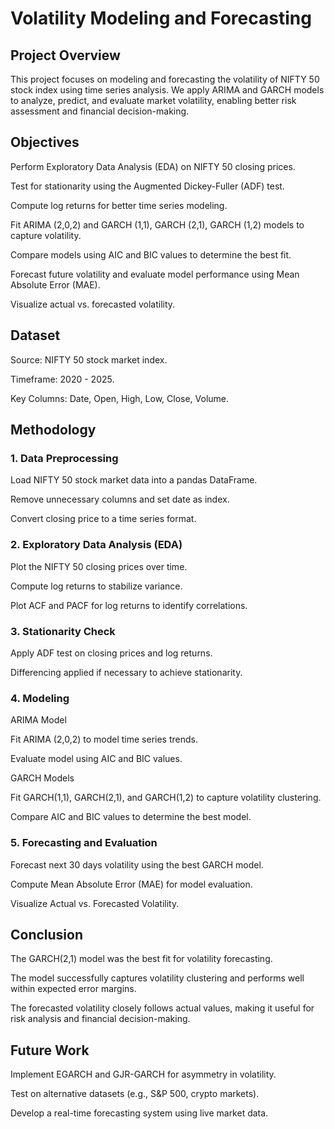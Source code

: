 # Volatility Modeling and Forecasting

## Project Overview

This project focuses on modeling and forecasting the volatility of NIFTY 50 stock index using time series analysis. We apply ARIMA and GARCH models to analyze, predict, and evaluate market volatility, enabling better risk assessment and financial decision-making.

## Objectives

Perform Exploratory Data Analysis (EDA) on NIFTY 50 closing prices.

Test for stationarity using the Augmented Dickey-Fuller (ADF) test.

Compute log returns for better time series modeling.

Fit ARIMA (2,0,2) and GARCH (1,1), GARCH (2,1), GARCH (1,2) models to capture volatility.

Compare models using AIC and BIC values to determine the best fit.

Forecast future volatility and evaluate model performance using Mean Absolute Error (MAE).

Visualize actual vs. forecasted volatility.

## Dataset

Source: NIFTY 50 stock market index.

Timeframe: 2020 - 2025.

Key Columns: Date, Open, High, Low, Close, Volume.

## Methodology

### 1. Data Preprocessing

Load NIFTY 50 stock market data into a pandas DataFrame.

Remove unnecessary columns and set date as index.

Convert closing price to a time series format.

### 2. Exploratory Data Analysis (EDA)

Plot the NIFTY 50 closing prices over time.

Compute log returns to stabilize variance.

Plot ACF and PACF for log returns to identify correlations.

### 3. Stationarity Check

Apply ADF test on closing prices and log returns.

Differencing applied if necessary to achieve stationarity.

### 4. Modeling

ARIMA Model

Fit ARIMA (2,0,2) to model time series trends.

Evaluate model using AIC and BIC values.

GARCH Models

Fit GARCH(1,1), GARCH(2,1), and GARCH(1,2) to capture volatility clustering.

Compare AIC and BIC values to determine the best model.

### 5. Forecasting and Evaluation

Forecast next 30 days volatility using the best GARCH model.

Compute Mean Absolute Error (MAE) for model evaluation.

Visualize Actual vs. Forecasted Volatility.


## Conclusion

The GARCH(2,1) model was the best fit for volatility forecasting.

The model successfully captures volatility clustering and performs well within expected error margins.

The forecasted volatility closely follows actual values, making it useful for risk analysis and financial decision-making.

## Future Work

Implement EGARCH and GJR-GARCH for asymmetry in volatility.

Test on alternative datasets (e.g., S&P 500, crypto markets).

Develop a real-time forecasting system using live market data.



